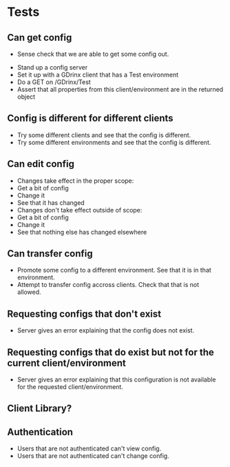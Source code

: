 # Tests

## Can get config
* Sense check that we are able to get some config out.
 - Stand up a config server
 - Set it up with a GDrinx client that has a Test environment
 - Do a GET on /GDrinx/Test
 - Assert that all properties from this client/environment are in the returned object

## Config is different for different clients
* Try some different clients and see that the config is different.
* Try some different environments and see that the config is different.

## Can edit config
* Changes take effect in the proper scope:
 * Get a bit of config
 * Change it
 * See that it has changed
* Changes don't take effect outside of scope:
 * Get a bit of config
 * Change it
 * See that nothing else has changed elsewhere

## Can transfer config
* Promote some config to a different environment. See that it is in that environment.
* Attempt to transfer config accross clients. Check that that is not allowed.



## Requesting configs that don't exist
* Server gives an error explaining that the config does not exist.

## Requesting configs that do exist but not for the current client/environment
* Server gives an error explaining that this configuration is not available for the requested client/environment.

## Client Library?

## Authentication
* Users that are not authenticated can't view config.
* Users that are not authenticated can't change config.
